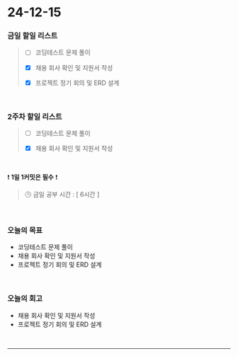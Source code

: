 # 24-12-15

### 금일 할일 리스트

> - [ ] 코딩테스트 문제 풀이
>
> - [x] 채용 회사 확인 및 지원서 작성
>
> - [x] 프로젝트 정기 회의 및 ERD 설계

<br/>

### 2주차 할일 리스트

> - [ ] 코딩테스트 문제 풀이
>
> - [x] 채용 회사 확인 및 지원서 작성

<br/>

❗ **1일 1커밋은 필수** ❗

> 🕒 금일 공부 시간 : [ 6시간 ]

<br/>

### 오늘의 목표
- 코딩테스트 문제 풀이
- 채용 회사 확인 및 지원서 작성
- 프로젝트 정기 회의 및 ERD 설계

<br>

### 오늘의 회고
- 채용 회사 확인 및 지원서 작성
- 프로젝트 정기 회의 및 ERD 설계

<br/>

---
